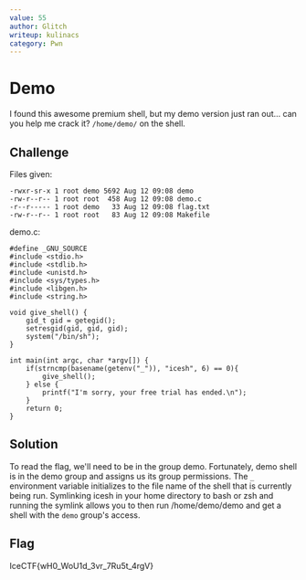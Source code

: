 ```yaml
---
value: 55
author: Glitch
writeup: kulinacs
category: Pwn
---
```


# Demo

I found this awesome premium shell, but my demo version just ran out... can you help me crack it? `/home/demo/` on the shell. 

## Challenge

Files given:

	-rwxr-sr-x 1 root demo 5692 Aug 12 09:08 demo
	-rw-r--r-- 1 root root  458 Aug 12 09:08 demo.c
	-r--r----- 1 root demo   33 Aug 12 09:08 flag.txt
	-rw-r--r-- 1 root root   83 Aug 12 09:08 Makefile

demo.c:

	#define _GNU_SOURCE
	#include <stdio.h>
	#include <stdlib.h>
	#include <unistd.h>
	#include <sys/types.h>
	#include <libgen.h>
	#include <string.h>

	void give_shell() {
		gid_t gid = getegid();
		setresgid(gid, gid, gid);
		system("/bin/sh");
	}
			
	int main(int argc, char *argv[]) {
		if(strncmp(basename(getenv("_")), "icesh", 6) == 0){
			give_shell();
		} else {
			printf("I'm sorry, your free trial has ended.\n");
		}
		return 0;
	}
	
## Solution

To read the flag, we'll need to be in the group demo. Fortunately, demo shell is in the demo group and assigns us its group permissions. The `_` environment variable initializes to the file name of the shell that is currently being run. Symlinking icesh in your home directory to bash or zsh and running the symlink allows you to then run /home/demo/demo and get a shell with the `demo` group's access.

## Flag

IceCTF{wH0_WoU1d_3vr_7Ru5t_4rgV}

